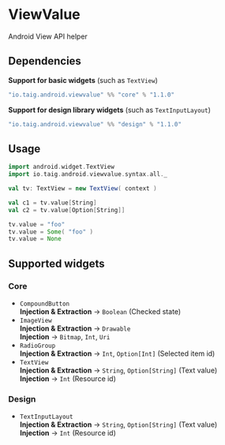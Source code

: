 # ViewValue
Android View API helper

## Dependencies

**Support for basic widgets** (such as `TextView`)

````scala
"io.taig.android.viewvalue" %% "core" % "1.1.0"
````

**Support for design library widgets** (such as `TextInputLayout`)

````scala
"io.taig.android.viewvalue" %% "design" % "1.1.0"
````

## Usage

````scala
import android.widget.TextView
import io.taig.android.viewvalue.syntax.all._

val tv: TextView = new TextView( context )

val c1 = tv.value[String]
val c2 = tv.value[Option[String]]

tv.value = "foo"
tv.value = Some( "foo" )
tv.value = None
````

## Supported widgets

### Core

 - `CompoundButton`  
 **Injection & Extraction** → `Boolean` (Checked state)
 - `ImageView`  
 **Injection & Extraction** → `Drawable`  
 **Injection** → `Bitmap`, `Int`, `Uri`
 - `RadioGroup`  
 **Injection & Extraction** → `Int`, `Option[Int]` (Selected item id)
 - `TextView`  
 **Injection & Extraction** → `String`, `Option[String]` (Text value)  
 **Injection** → `Int` (Resource id)

### Design

 - `TextInputLayout`  
 **Injection & Extraction** → `String`, `Option[String]` (Text value)  
 **Injection** → `Int` (Resource id)